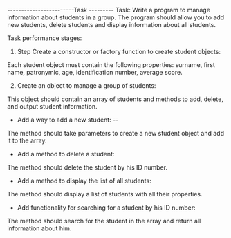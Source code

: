 ------------------------Task ---------
Task: Write a program to manage information about students in a group. The program should
allow you to add new students, delete students and display information about all students.

 Task performance stages:
1. Step
Create a constructor or factory function to create student objects:

Each student object must contain the following properties:
surname, first name, patronymic, age, identification number, average score.

2. Create an object to manage a group of students:

This object should contain an array of students and methods to add, delete, and output student information.

 - Add a way to add a new student: --

The method should take parameters to create a new student object and add it to the array.

 - Add a method to delete a student:

The method should delete the student by his ID number.

 - Add a method to display the list of all students:

The method should display a list of students with all their properties.

 - Add functionality for searching for a student by his ID number:

The method should search for the student in the array and return all information about him.
